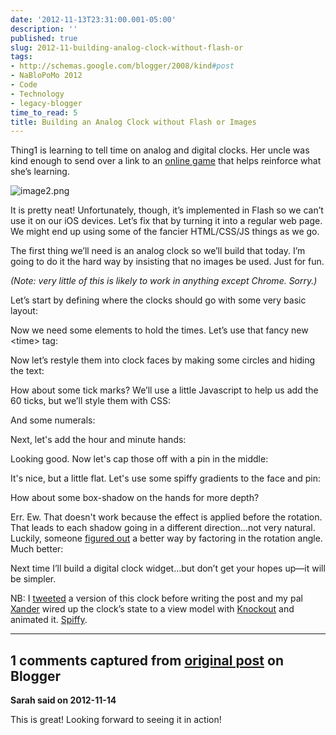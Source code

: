```yaml
---
date: '2012-11-13T23:31:00.001-05:00'
description: ''
published: true
slug: 2012-11-building-analog-clock-without-flash-or
tags:
- http://schemas.google.com/blogger/2008/kind#post
- NaBloPoMo 2012
- Code
- Technology
- legacy-blogger
time_to_read: 5
title: Building an Analog Clock without Flash or Images
---
```



Thing1 is learning to tell time on analog and digital clocks. Her uncle was kind enough to send over a link to an <a href="http://www.oswego.org/ocsd-web/games/StopTheClock/sthec1.html">online game</a> that helps reinforce what she’s learning. 

![image2.png](image2.png)

It is pretty neat! Unfortunately, though, it’s implemented in Flash so we can’t use it on our iOS devices. Let’s fix that by turning it into a regular web page. We might end up using some of the fancier HTML/CSS/JS things as we go.

The first thing we’ll need is an analog clock so we’ll build that today. I’m going to do it the hard way by insisting that no images be used. Just for fun.

*(Note: very little of this is likely to work in anything except Chrome. Sorry.)*

Let’s start by defining where the clocks should go with some very basic layout:



Now we need some elements to hold the times. Let’s use that fancy new &lt;time&gt; tag:



Now let’s restyle them into clock faces by making some circles and hiding the text:



How about some tick marks? We’ll use a little Javascript to help us add the 60 ticks, but we’ll style them with CSS:



And some numerals:



Next, let's add the hour and minute hands:



Looking good. Now let's cap those off with a pin in the middle:



It's nice, but a little flat. Let's use some spiffy gradients to the face and pin:



How about some box-shadow on the hands for more depth?



Err. Ew. That doesn't work because the effect is applied before the rotation. That leads to each shadow going in a different direction...not very natural. Luckily, someone <a href="http://stackoverflow.com/a/8833172/29">figured out</a> a better way by factoring in the rotation angle. Much better:



Next time I’ll build a digital clock widget…but don’t get your hopes up—it will be simpler.

NB: I <a href="https://twitter.com/mharen/status/268426088076697600">tweeted</a> a version of this clock before writing the post and my pal <a href="http://xdumaine.com/">Xander</a> wired up the clock’s state to a view model with <a href="http://knockoutjs.com/">Knockout</a> and animated it. <a href="http://jsfiddle.net/frCyn/4/">Spiffy</a>.

---

## 1 comments captured from [original post](https://blog.wassupy.com/2012/11/building-analog-clock-without-flash-or.html) on Blogger

**Sarah said on 2012-11-14**

This is great!  Looking forward to seeing it in action!

